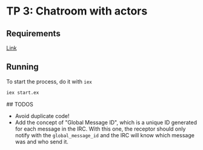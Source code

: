 # TP 3: Chatroom with actors

## Requirements
[Link](https://docs.google.com/document/d/1KiFR3stOFVJqpOnEU9NCCyhONzbkD8aBWRjRbnax_Us/edit)

## Running
To start the process, do it with `iex`

```bash
iex start.ex
```

## TODOS
* Avoid duplicate code!
* Add the concept of "Global Message ID", which is a unique ID generated for each message in the IRC. With this one, the receptor should only notify with the `global_message_id` and the IRC will know which message was and who send it.